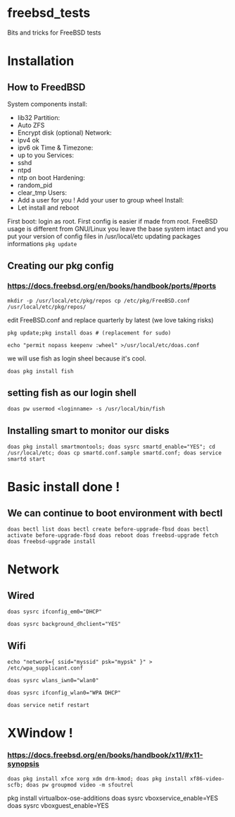 # freebsd_tests
Bits and tricks for FreeBSD tests

# Installation
## How to FreedBSD
System components install:
 - lib32
Partition: 
- Auto ZFS
- Encrypt disk (optional)
Network:
- ipv4 ok
- ipv6 ok
Time & Timezone:
- up to you
Services:
- sshd
- ntpd
- ntp on boot
Hardening:
- random_pid
- clear_tmp
Users:
- Add a user for you !
Add your user to group wheel
Install:
- Let install and reboot

First boot:
login as root.
First config is easier if made from root.
FreeBSD usage is different from GNU/Linux
you leave the base system intact and you put your version of config files in /usr/local/etc
updating packages informations
`pkg update`

## Creating our pkg config
### https://docs.freebsd.org/en/books/handbook/ports/#ports
`mkdir -p /usr/local/etc/pkg/repos
cp /etc/pkg/FreeBSD.conf /usr/local/etc/pkg/repos/`

edit FreeBSD.conf and replace quarterly by latest (we love taking risks)

`pkg update;pkg install doas # (replacement for sudo)`

`echo "permit nopass keepenv :wheel" >/usr/local/etc/doas.conf`

we will use fish as login sheel because it's cool.

`doas pkg install fish`

## setting fish as our login shell
`doas pw usermod <loginname> -s /usr/local/bin/fish`

## Installing smart to monitor our disks

`doas pkg install smartmontools;
doas sysrc smartd_enable="YES";
cd /usr/local/etc;
doas cp smartd.conf.sample smartd.conf;
doas service smartd start`

# Basic install done !
## We can continue to boot environment with bectl
`doas bectl list
doas bectl create before-upgrade-fbsd
doas bectl activate before-upgrade-fbsd
doas reboot
doas freebsd-upgrade fetch
doas freebsd-upgrade install`

# Network
## Wired
`doas sysrc ifconfig_em0="DHCP"`

`doas sysrc background_dhclient="YES"`

## Wifi

`echo "network={ ssid="myssid" psk="mypsk" }" > /etc/wpa_supplicant.conf`

`doas sysrc wlans_iwn0="wlan0"`

`doas sysrc ifconfig_wlan0="WPA DHCP"`

`doas service netif restart`

# XWindow !
### https://docs.freebsd.org/en/books/handbook/x11/#x11-synopsis
`doas pkg install xfce xorg xdm drm-kmod;
doas pkg install xf86-video-scfb;
doas pw groupmod video -m sfoutrel`

pkg install virtualbox-ose-additions
doas sysrc vboxservice_enable=YES
doas sysrc vboxguest_enable=YES
